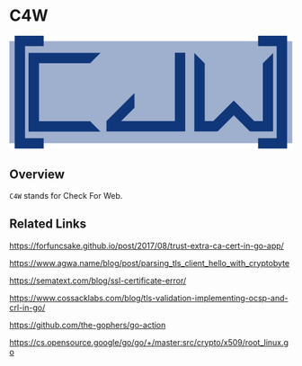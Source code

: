 # C4W

![](/img/logo.svg)

## Overview

`C4W` stands for Check For Web. 

## Related Links

https://forfuncsake.github.io/post/2017/08/trust-extra-ca-cert-in-go-app/

https://www.agwa.name/blog/post/parsing_tls_client_hello_with_cryptobyte

https://sematext.com/blog/ssl-certificate-error/

https://www.cossacklabs.com/blog/tls-validation-implementing-ocsp-and-crl-in-go/

https://github.com/the-gophers/go-action

https://cs.opensource.google/go/go/+/master:src/crypto/x509/root_linux.go